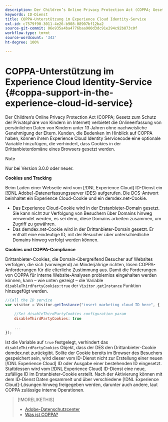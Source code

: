 ```yaml
---
description: Der Children’s Online Privacy Protection Act (COPPA; Gesetz zum Schutz der Privatsphäre von Kindern im Internet) verbietet die Onlineerfassung von persönlichen Daten von Kindern unter 13 Jahren ohne nachweisliche Genehmigung der Eltern. Kunden, die Bedenken im Hinblick auf COPPA haben, können ihrem Experience Cloud Identity Servicecode eine optionale Variable hinzufügen, die verhindert, dass Cookies in der Drittanbieterdomäne eines Browsers gesetzt werden.
keywords: ID-Dienst
title: COPPA-Unterstützung im Experience Cloud Identity-Service
exl-id: c7579f90-3011-4e26-b908-08907bf12ba2
source-git-commit: 06e935a4ba4776baa900d3dc91e294c92b873c0f
workflow-type: tm+mt
source-wordcount: '343'
ht-degree: 100%

---
```


# COPPA-Unterstützung im Experience Cloud Identity-Service {#coppa-support-in-the-experience-cloud-id-service}

Der Children’s Online Privacy Protection Act (COPPA; Gesetz zum Schutz der Privatsphäre von Kindern im Internet) verbietet die Onlineerfassung von persönlichen Daten von Kindern unter 13 Jahren ohne nachweisliche Genehmigung der Eltern. Kunden, die Bedenken im Hinblick auf COPPA haben, können ihrem Experience Cloud Identity Servicecode eine optionale Variable hinzufügen, die verhindert, dass Cookies in der Drittanbieterdomäne eines Browsers gesetzt werden.

>[!NOTE]
>
>Nur bei Version 3.0.0 oder neuer.

**Cookies und Tracking**

Beim Laden einer Webseite wird vom [!DNL Experience Cloud] ID-Dienst ein [!DNL Adobe]-Datenerfassungsserver (DES) aufgerufen. Die DCS-Antwort beinhaltet ein Experience Cloud-Cookie und ein demdex.net-Cookie.

* Das Experience Cloud-Cookie wird in der Erstanbieter-Domain gesetzt. Sie kann nicht zur Verfolgung von Besuchern über Domains hinweg verwendet werden, es sei denn, diese Domains arbeiten zusammen, um Zugriff zu gewähren.
* Das demdex.net-Cookie wird in der Drittanbieter-Domain gesetzt. Er enthält eine eindeutige ID, mit der Besucher über unterschiedliche Domains hinweg verfolgt werden können.

**Cookies und COPPA-Compliance**

Drittanbieter-Cookies, die Domain-übergreifend Besucher auf Websites verfolgen, die sich (vorwiegend) an Minderjährige richten, lösen COPPA-Anforderungen für die elterliche Zustimmung aus. Damit die Forderungen von COPPA für interne Website-Analysen problemlos eingehalten werden können, kann – wie unten gezeigt – die Variable `disableThirdPartyCookies:true` der `Visitor.getInstance` Funktion hinzugefügt werden.

```js
//Call the ID service 
var visitor = Visitor.getInstance("insert marketing cloud ID here", { 
 
    //Set disableThirdPartyCookies configuration param 
    disableThirdPartyCookies: true 
 
    ... 
});
```

Ist die Variable auf `true` festgelegt, verhindert das `disableThirdPartyCookies` Objekt, dass der DES den Drittanbieter-Cookie demdex.net zurückgibt. Sollte der Cookie bereits im Browser des Besuchers gespeichert sein, wird dieser vom ID-Dienst nicht zur Erstellung einer neuen [!DNL Experience Cloud] ID oder Ausgabe einer bestehenden ID eingesetzt. Stattdessen wird vom [!DNL Experience Cloud] ID-Dienst eine neue, zufällige ID im Erstanbieter-Cookie erstellt. Nach der Aktivierung können mit dem ID-Dienst Daten gesammelt und über verschiedene [!DNL Experience Cloud]-Lösungen hinweg freigegeben werden, darunter auch andere, laut COPPA zulässige interne Operationen.

>[!MORELIKETHIS]
>
>* [Adobe-Datenschutzcenter](http://www.adobe.com/de/privacy.html)
>* [Was ist COPPA?](http://www.consumer.ftc.gov/articles/0031-protecting-your-childs-privacy-online#whatis)

